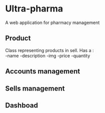 # Ultra-pharma
A web application for pharmacy management

## Product
Class representing products in sell. Has a :  
    -name
    -description
    -img
    -price
    -quantity

## Accounts management

## Sells management

## Dashboad
